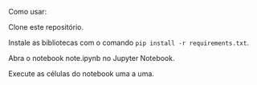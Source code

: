 Como usar:

Clone este repositório.

Instale as bibliotecas com o comando `pip install -r requirements.txt`.

Abra o notebook note.ipynb no Jupyter Notebook.

Execute as células do notebook uma a uma.
